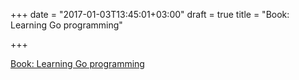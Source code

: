 +++
date = "2017-01-03T13:45:01+03:00"
draft = true
title = "Book: Learning Go programming"

+++

<p><a href="https://www.amazon.com/dp/1784395439">Book: Learning Go programming</a></p>
